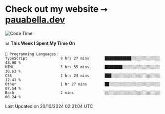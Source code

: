 # Check out my website ⭢ [pauabella.dev](https://pauabella.dev)

<!--START_SECTION:waka-->
![Code Time](http://img.shields.io/badge/Code%20Time-3%2C810%20hrs%2046%20mins-blue)

📊 **This Week I Spent My Time On** 

```text
💬 Programming Languages: 
TypeScript               9 hrs 27 mins       ████████████░░░░░░░░░░░░░   48.90 % 
HTML                     5 hrs 55 mins       ████████░░░░░░░░░░░░░░░░░   30.63 % 
CSS                      2 hrs 24 mins       ███░░░░░░░░░░░░░░░░░░░░░░   12.41 % 
Other                    1 hr 27 mins        ██░░░░░░░░░░░░░░░░░░░░░░░   07.54 % 
Bash                     2 mins              ░░░░░░░░░░░░░░░░░░░░░░░░░   00.24 % 
```


 Last Updated on 20/10/2024 02:31:04 UTC
<!--END_SECTION:waka-->
